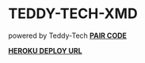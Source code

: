 # TEDDY-TECH-XMD
powered by Teddy-Tech 
**[PAIR CODE](https://pairing.giftedtech.web.id)**

**[HEROKU DEPLOY URL](https://dashboard.heroku.com/new?template=https%3A%2F%2Fgithub.com%2FTeddytech1%2FTEDDY-TECH-XMD)**
